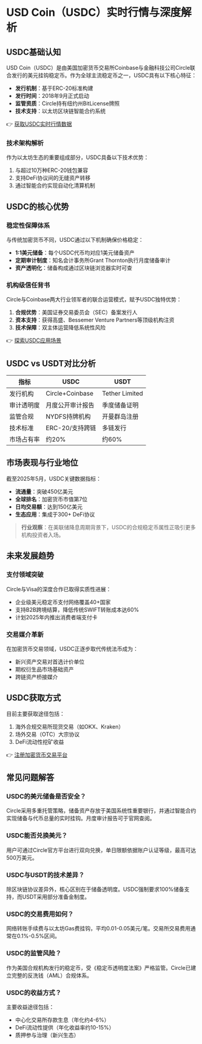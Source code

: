 # USD Coin（USDC）实时行情与深度解析

## USDC基础认知

USD Coin（USDC）是由美国加密货币交易所Coinbase与金融科技公司Circle联合发行的美元挂钩稳定币。作为全球主流稳定币之一，USDC具有以下核心特征：

- **发行机制**：基于ERC-20标准构建
- **发行时间**：2018年9月正式启动
- **监管资质**：Circle持有纽约州BitLicense牌照
- **技术支持**：以太坊区块链智能合约系统

👉 [获取USDC实时行情数据](https://bit.ly/okx_welcome)

### 技术架构解析

作为以太坊生态的重要组成部分，USDC具备以下技术优势：
1. 与超过10万种ERC-20钱包兼容
2. 支持DeFi协议间的无缝资产转移
3. 通过智能合约实现自动化清算机制

## USDC的核心优势

### 稳定性保障体系

与传统加密货币不同，USDC通过以下机制确保价格稳定：
- **1:1美元储备**：每个USDC代币均对应1美元储备资产
- **定期审计制度**：知名会计事务所Grant Thornton执行月度储备审计
- **资产透明化**：储备构成通过区块链浏览器实时可查

### 机构级信任背书

Circle与Coinbase两大行业领军者的联合运营模式，赋予USDC独特优势：
1. **合规优势**：美国证券交易委员会（SEC）备案发行人
2. **资本支持**：获得高盛、Bessemer Venture Partners等顶级机构注资
3. **技术保障**：双主体运营降低系统性风险

👉 [探索USDC应用场景](https://bit.ly/okx_welcome)

## USDC vs USDT对比分析

| 指标                | USDC                 | USDT                 |
|---------------------|----------------------|----------------------|
| 发行机构            | Circle+Coinbase      | Tether Limited       |
| 审计透明度          | 月度公开审计报告     | 季度储备证明         |
| 监管合规            | NYDFS持牌机构        | 开曼群岛注册         |
| 技术标准            | ERC-20/支持跨链      | 多链发行             |
| 市场占有率          | 约20%                | 约60%                |

## 市场表现与行业地位

截至2025年5月，USDC关键数据指标：
- **流通量**：突破450亿美元
- **全球排名**：加密货币市值第7位
- **日均交易额**：达到150亿美元
- **生态应用**：集成于300+ DeFi协议

> **行业观察**：在美联储降息周期背景下，USDC的合规稳定币属性正吸引更多机构投资者入场。

## 未来发展趋势

### 支付领域突破

Circle与Visa的深度合作已取得实质性进展：
- 企业级美元稳定币支付网络覆盖40+国家
- 支持B2B跨境结算，降低传统SWIFT转账成本达60%
- 计划2025年内推出消费者端支付卡

### 交易媒介革新

在加密货币交易领域，USDC正逐步取代传统法币成为：
- 新兴资产交易对首选计价单位
- 期权衍生品市场基础资产
- 跨链资产桥接媒介

## USDC获取方式

目前主要获取途径包括：
1. 海外合规交易所现货交易（如OKX、Kraken）
2. 场外交易（OTC）大宗协议
3. DeFi流动性挖矿收益

👉 [注册加密货币交易平台](https://bit.ly/okx_welcome)

## 常见问题解答

### USDC的美元储备是否安全？
Circle采用多重托管策略，储备资产存放于美国系统性重要银行，并通过智能合约实现储备与代币总量的实时挂钩。月度审计报告可于官网查阅。

### USDC能否兑换美元？
用户可通过Circle官方平台进行双向兑换，单日限额依据账户认证等级，最高可达500万美元。

### USDC与USDT的技术差异？
除区块链协议差异外，核心区别在于储备透明度。USDC强制要求100%储备支持，而USDT采用部分准备金制度。

### USDC的交易费用如何？
网络转账手续费与以太坊Gas费挂钩，平均0.01-0.05美元/笔。交易所交易费用通常在0.1%-0.5%区间。

### USDC的监管风险？
作为美国合规机构发行的稳定币，受《稳定币透明度法案》严格监管。Circle已建立完整的反洗钱（AML）合规体系。

### USDC的收益方式？
主要收益途径包括：
- 中心化交易所存款生息（年化约4-6%）
- DeFi流动性提供（年化收益率约10-15%）
- 质押参与治理（新兴生态）